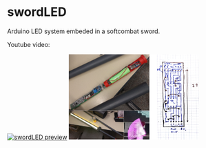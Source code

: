 # swordLED
Arduino LED system embeded in a softcombat sword.

Youtube video:

[![swordLED preview](http://img.youtube.com/vi/CmbsUlex_hI/0.jpg)](http://www.youtube.com/watch?v=CmbsUlex_hI "Demo of softcombat LED sword") <img src="sword.PNG" height="60%" width="60%">

